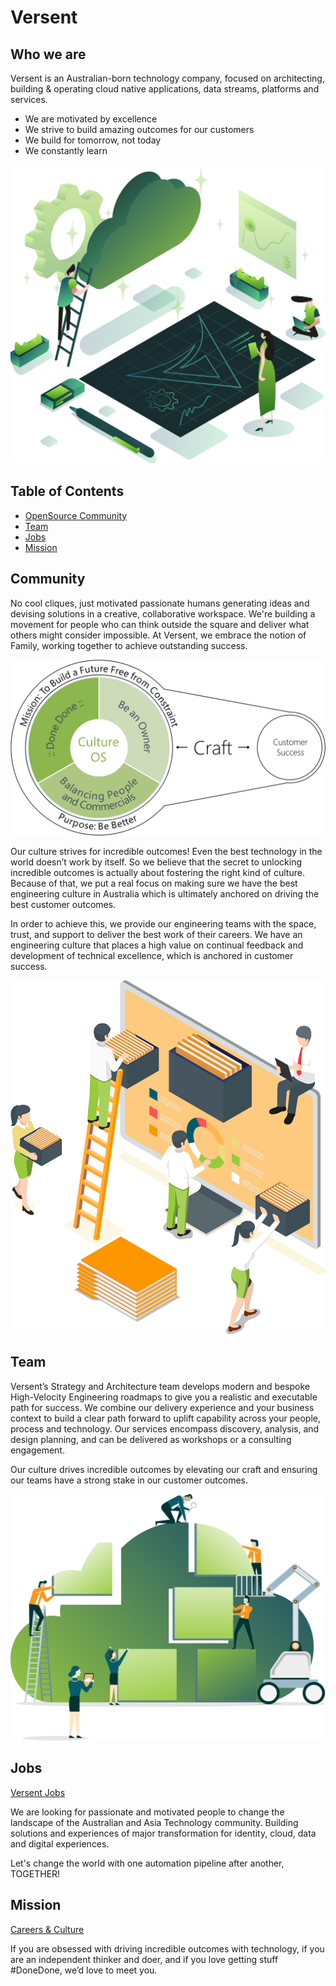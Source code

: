 # Versent

## Who we are

Versent is an Australian-born technology company, focused on architecting, building & operating cloud native applications, data streams, platforms and services.

- We are motivated by excellence
- We strive to build amazing outcomes for our customers
- We build for tomorrow, not today
- We constantly learn


![We are Versent](https://github.com/Versent/.github/blob/main/assets/images/company.png)


## Table of Contents 

- [OpenSource Community](#community)
- [Team](#team)
- [Jobs](#jobs)
- [Mission](#mission)

## Community

No cool cliques, just motivated passionate humans generating ideas and devising solutions in a creative, collaborative workspace. We're building a movement for people who can think outside the square and deliver what others might consider impossible. At Versent, we embrace the notion of Family, working together to achieve outstanding success.

![Communityf](https://github.com/Versent/.github/blob/main/assets/images/craft.png)

Our culture strives for incredible outcomes!
Even the best technology in the world doesn’t work by itself. So we believe that the secret to unlocking incredible outcomes is actually about fostering the right kind of culture. Because of that, we put a real focus on making sure we have the best engineering culture in Australia which is ultimately anchored on driving the best customer outcomes.

In order to achieve this, we provide our engineering teams with the space, trust, and support to deliver the best work of their careers. We have an engineering culture that places a high value on continual feedback and development of technical excellence, which is anchored in customer success.

![Communityf](https://github.com/Versent/.github/blob/main/assets/images/automation.png)

## Team

Versent’s Strategy and Architecture team develops modern and bespoke High-Velocity Engineering roadmaps to give you a realistic and executable path for success. We combine our delivery experience and your business context to build a clear path forward to uplift capability across your people, process and technology. Our services encompass discovery, analysis, and design planning, and can be delivered as workshops or a consulting engagement.

Our culture drives incredible outcomes by elevating our craft and ensuring our teams have a strong stake in our customer outcomes.

![The Cloud](https://github.com/Versent/.github/blob/main/assets/images/cloud.png)


## Jobs

[Versent Jobs](https://www.linkedin.com/company/versent/jobs/)

We are looking for passionate and motivated people to change the landscape of the Australian and Asia Technology community.
Building solutions and experiences of major transformation for identity, cloud, data and digital experiences.

Let's change the world with one automation pipeline after another, TOGETHER!

## Mission

[Careers & Culture](https://versent.com.au/careers/)

If you are obsessed with driving incredible outcomes with technology, if you are an independent thinker and doer, and if you love getting stuff #DoneDone, we’d love to meet you.
